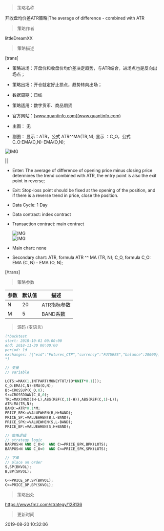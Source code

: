 
> 策略名称

开收盘均价差ATR策略|The average of difference - combined with ATR

> 策略作者

littleDreamXX

> 策略描述

[trans]
- 策略进场：开盘价和收盘价均价差决定趋势，与ATR结合，进场点也是反向出场点；
- 策略出场：开仓就定好止损点，趋势转向出场；
- 数据周期：日线
- 策略适用：数字货币、商品期货
- 官方网站：[www.quantinfo.com](www.quantinfo.com)

- 主图：
  无

- 副图：
  显示：ATR，公式  ATR^^MA(TR,N);
  显示 ：C_O，公式  C_O:EMA(C,N)-EMA(O,N);

![IMG](https://www.fmz.com/upload/asset/ab8d909c6464234b06ef1f116a4de200.png)

||

- Enter: The average of difference of opening price minus closing price determines the trend combined with ATR, 
             the entry point is also the exit point in reverse;
- Exit: Stop-loss point should be fixed at the opening of the position, 
             and if there is a reverse trend in price, close the position.
- Data Cycle: 1 Day
- Data contract: index contract
- Transaction contract: main contract

  ![IMG](https://www.fmz.com/upload/asset/0472d059ecdceca56fc7baaf5ff79deb.png)  
  ![IMG](https://www.fmz.com/upload/asset/aa2ad84ec198efe3c4d6afdd25753f3b.png) 

- Main chart: 
  none

- Secondary chart:
  ATR, formula ATR ^^ MA (TR, N);
  C_O, formula C_O: EMA (C, N) - EMA (O, N);

[/trans]

> 策略参数



|参数|默认值|描述|
|----|----|----|
|N|20|ATR指标参数|ATR index parameter|
|M|5|BAND系数|BAND coefficient|


> 源码 (麦语言)

``` pascal
(*backtest
start: 2018-10-01 00:00:00
end: 2018-11-30 00:00:00
period: 1d
exchanges: [{"eid":"Futures_CTP","currency":"FUTURES","balance":20000}]
*)

// 变量
// variable

LOTS:=MAX(1,INTPART(MONEYTOT/(O*UNIT*0.1)));
C_O:EMA(C,N)-EMA(O,N);
B:=CROSSUP(C_O,0);
S:=CROSSDOWN(C_O,0);
TR:=MAX(MAX((H-L),ABS(REF(C,1)-H)),ABS(REF(C,1)-L));
ATR:MA(TR,N);
BAND:=ATR*0.1*M;
PRICE_BPK:=VALUEWHEN(B,H+BAND);
PRICE_SP:=VALUEWHEN(B,L-BAND);
PRICE_SPK:=VALUEWHEN(S,L-BAND);
PRICE_BP:=VALUEWHEN(S,H+BAND);

// 策略逻辑
// strategy logic
BARPOS>N AND C_O>0  AND C>=PRICE_BPK,BPK(LOTS);
BARPOS>N AND C_O<0  AND C<=PRICE_SPK,SPK(LOTS);

// 下单
// place an order
S,SP(BKVOL);
B,BP(SKVOL);

C<=PRICE_SP,SP(BKVOL);
C>=PRICE_BP,BP(SKVOL);
```

> 策略出处

https://www.fmz.com/strategy/128136

> 更新时间

2019-08-20 10:32:06
